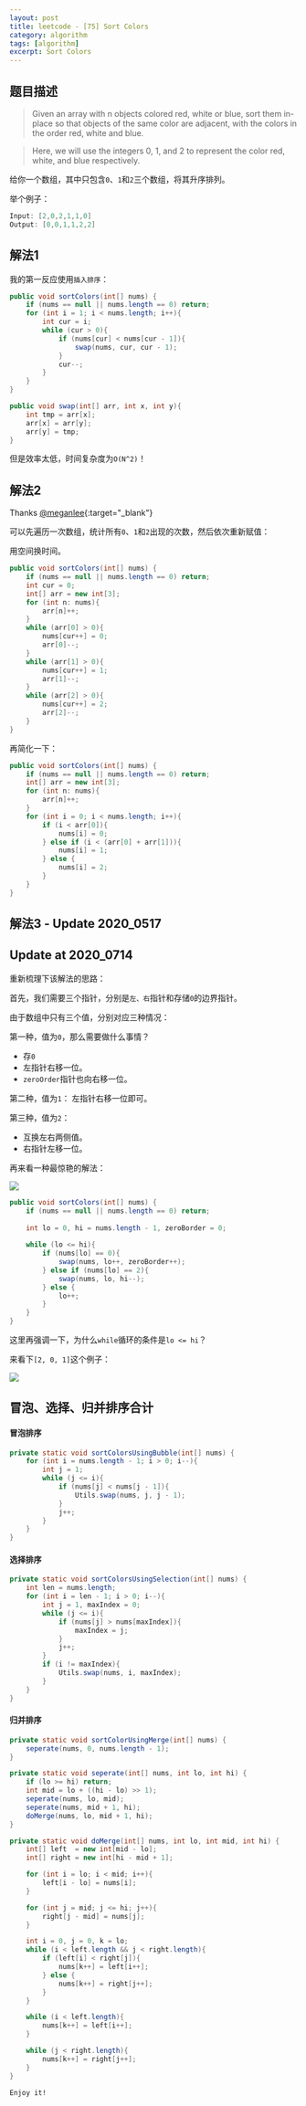 ```yaml
---
layout: post
title: leetcode - [75] Sort Colors
category: algorithm
tags: [algorithm]
excerpt: Sort Colors
---
```


## 题目描述  

> Given an array with n objects colored red, white or blue, sort them in-place so that objects of the same color are adjacent, with the colors in the order red, white and blue.  

> Here, we will use the integers 0, 1, and 2 to represent the color red, white, and blue respectively.  

给你一个数组，其中只包含`0`、`1`和`2`三个数组，将其升序排列。  


举个例子：  

``` java
Input: [2,0,2,1,1,0]
Output: [0,0,1,1,2,2]
```

## 解法1  

我的第一反应使用`插入排序`：  

``` java
public void sortColors(int[] nums) {
    if (nums == null || nums.length == 0) return;
    for (int i = 1; i < nums.length; i++){
        int cur = i;
        while (cur > 0){
            if (nums[cur] < nums[cur - 1]){
                swap(nums, cur, cur - 1);
            }
            cur--;
        }
    }
}

public void swap(int[] arr, int x, int y){
    int tmp = arr[x];
    arr[x] = arr[y];
    arr[y] = tmp;
}
```

但是效率太低，时间复杂度为`O(N^2)`！  


## 解法2


Thanks [@meganlee](https://leetcode.com/problems/sort-colors/discuss/148221/Java-2-pass-counting-sort-and-1-pass-quick-partition-(with-video-tutorial-links)){:target="_blank"}  

可以先遍历一次数组，统计所有`0`、`1`和`2`出现的次数，然后依次重新赋值：  

用空间换时间。  

``` java
public void sortColors(int[] nums) {
    if (nums == null || nums.length == 0) return;
    int cur = 0;
    int[] arr = new int[3];
    for (int n: nums){
        arr[n]++;
    }
    while (arr[0] > 0){
        nums[cur++] = 0;
        arr[0]--;
    }
    while (arr[1] > 0){
        nums[cur++] = 1;
        arr[1]--;
    }
    while (arr[2] > 0){
        nums[cur++] = 2;
        arr[2]--;
    }
}
```

再简化一下：  


``` java
public void sortColors(int[] nums) {
    if (nums == null || nums.length == 0) return;
    int[] arr = new int[3];
    for (int n: nums){
        arr[n]++;
    }
    for (int i = 0; i < nums.length; i++){
        if (i < arr[0]){
            nums[i] = 0;
        } else if (i < (arr[0] + arr[1])){
            nums[i] = 1;
        } else {
            nums[i] = 2;
        }
    }
}
```

## 解法3 - Update 2020_0517  

## Update at 2020_0714  

重新梳理下该解法的思路：  

首先，我们需要三个指针，分别是`左、右`指针和存储`0`的边界指针。  

由于数组中只有三个值，分别对应三种情况：  

第一种，值为`0`，那么需要做什么事情？  

- 存`0`  
- 左指针右移一位。  
- `zeroOrder`指针也向右移一位。  


第二种，值为`1`： 左指针右移一位即可。  

第三种，值为`2`：  

- 互换左右两侧值。  
- 右指针左移一位。  





再来看一种最惊艳的解法：  

![](https://yyc-images.oss-cn-beijing.aliyuncs.com/leetcode_75_2020_0517.png)  

``` java
public void sortColors(int[] nums) {
    if (nums == null || nums.length == 0) return;
    
    int lo = 0, hi = nums.length - 1, zeroBorder = 0;
    
    while (lo <= hi){
        if (nums[lo] == 0){
            swap(nums, lo++, zeroBorder++);
        } else if (nums[lo] == 2){
            swap(nums, lo, hi--);
        } else {
            lo++;
        }
    }
}
```

这里再强调一下，为什么`while`循环的条件是`lo <= hi`？  

来看下`[2, 0, 1]`这个例子：  

![](https://yyc-images.oss-cn-beijing.aliyuncs.com/leetcode_75_2.png)  



## 冒泡、选择、归并排序合计  


#### 冒泡排序  

``` java
private static void sortColorsUsingBubble(int[] nums) {
    for (int i = nums.length - 1; i > 0; i--){
        int j = 1;
        while (j <= i){
            if (nums[j] < nums[j - 1]){
                Utils.swap(nums, j, j - 1);
            }
            j++;
        }
    }
}
```

#### 选择排序  

``` java
private static void sortColorsUsingSelection(int[] nums) {
    int len = nums.length;
    for (int i = len - 1; i > 0; i--){
        int j = 1, maxIndex = 0;
        while (j <= i){
            if (nums[j] > nums[maxIndex]){
                maxIndex = j;
            }
            j++;
        }
        if (i != maxIndex){
            Utils.swap(nums, i, maxIndex);
        }
    }
}
```

#### 归并排序  
``` java
private static void sortColorUsingMerge(int[] nums) {
    seperate(nums, 0, nums.length - 1);
}

private static void seperate(int[] nums, int lo, int hi) {
    if (lo >= hi) return;
    int mid = lo + ((hi - lo) >> 1);
    seperate(nums, lo, mid);
    seperate(nums, mid + 1, hi);
    doMerge(nums, lo, mid + 1, hi);
}

private static void doMerge(int[] nums, int lo, int mid, int hi) {
    int[] left  = new int[mid - lo];
    int[] right = new int[hi - mid + 1];

    for (int i = lo; i < mid; i++){
        left[i - lo] = nums[i];
    }

    for (int j = mid; j <= hi; j++){
        right[j - mid] = nums[j];
    }

    int i = 0, j = 0, k = lo;
    while (i < left.length && j < right.length){
        if (left[i] < right[j]){
            nums[k++] = left[i++];
        } else {
            nums[k++] = right[j++];
        }
    }

    while (i < left.length){
        nums[k++] = left[i++];
    }

    while (j < right.length){
        nums[k++] = right[j++];
    }
}
```


`Enjoy it!`
